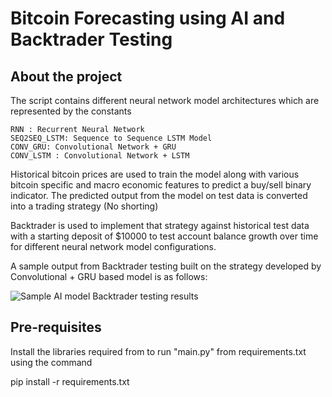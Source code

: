 # Bitcoin Forecasting using AI and Backtrader Testing

## About the project

The script contains different neural network model architectures which are represented by the constants

    RNN : Recurrent Neural Network
    SEQ2SEQ_LSTM: Sequence to Sequence LSTM Model
    CONV_GRU: Convolutional Network + GRU
    CONV_LSTM : Convolutional Network + LSTM

Historical bitcoin prices are used to train the model along with various bitcoin specific and macro economic features to predict a buy/sell binary indicator. The predicted output from the model on test data is converted into a trading strategy (No shorting)

Backtrader is used to implement that strategy against historical test data with a starting deposit of $10000 to test account balance growth over time for different neural network model configurations.

A sample output from Backtrader testing built on the strategy developed by Convolutional + GRU based model is as follows:

![Sample AI model Backtrader testing results](../figures/CONV_GRU_Backtrader_Results.png)

## Pre-requisites

Install the libraries required from to run "main.py" from requirements.txt using the command

pip install -r requirements.txt


